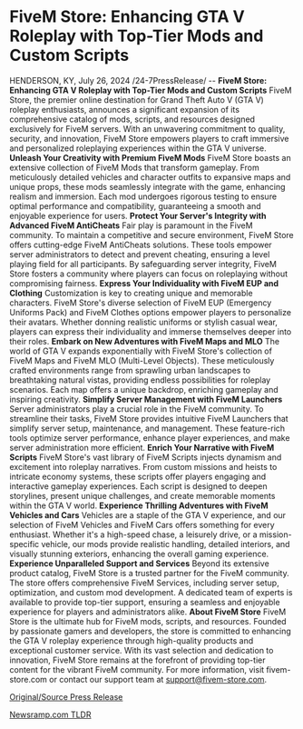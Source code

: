 # FiveM Store: Enhancing GTA V Roleplay with Top-Tier Mods and Custom Scripts

HENDERSON, KY, July 26, 2024 /24-7PressRelease/ --   **FiveM Store: Enhancing GTA V Roleplay with Top-Tier Mods and Custom Scripts**  FiveM Store, the premier online destination for Grand Theft Auto V (GTA V) roleplay enthusiasts, announces a significant expansion of its comprehensive catalog of mods, scripts, and resources designed exclusively for FiveM servers. With an unwavering commitment to quality, security, and innovation, FiveM Store empowers players to craft immersive and personalized roleplaying experiences within the GTA V universe.  **Unleash Your Creativity with Premium FiveM Mods**  FiveM Store boasts an extensive collection of FiveM Mods that transform gameplay. From meticulously detailed vehicles and character outfits to expansive maps and unique props, these mods seamlessly integrate with the game, enhancing realism and immersion. Each mod undergoes rigorous testing to ensure optimal performance and compatibility, guaranteeing a smooth and enjoyable experience for users.  **Protect Your Server's Integrity with Advanced FiveM AntiCheats**  Fair play is paramount in the FiveM community. To maintain a competitive and secure environment, FiveM Store offers cutting-edge FiveM AntiCheats solutions. These tools empower server administrators to detect and prevent cheating, ensuring a level playing field for all participants. By safeguarding server integrity, FiveM Store fosters a community where players can focus on roleplaying without compromising fairness.  **Express Your Individuality with FiveM EUP and Clothing**  Customization is key to creating unique and memorable characters. FiveM Store's diverse selection of FiveM EUP (Emergency Uniforms Pack) and FiveM Clothes options empower players to personalize their avatars. Whether donning realistic uniforms or stylish casual wear, players can express their individuality and immerse themselves deeper into their roles.  **Embark on New Adventures with FiveM Maps and MLO**  The world of GTA V expands exponentially with FiveM Store's collection of FiveM Maps and FiveM MLO (Multi-Level Objects). These meticulously crafted environments range from sprawling urban landscapes to breathtaking natural vistas, providing endless possibilities for roleplay scenarios. Each map offers a unique backdrop, enriching gameplay and inspiring creativity.  **Simplify Server Management with FiveM Launchers**  Server administrators play a crucial role in the FiveM community. To streamline their tasks, FiveM Store provides intuitive FiveM Launchers that simplify server setup, maintenance, and management. These feature-rich tools optimize server performance, enhance player experiences, and make server administration more efficient.  **Enrich Your Narrative with FiveM Scripts**  FiveM Store's vast library of FiveM Scripts injects dynamism and excitement into roleplay narratives. From custom missions and heists to intricate economy systems, these scripts offer players engaging and interactive gameplay experiences. Each script is designed to deepen storylines, present unique challenges, and create memorable moments within the GTA V world.  **Experience Thrilling Adventures with FiveM Vehicles and Cars**  Vehicles are a staple of the GTA V experience, and our selection of FiveM Vehicles and FiveM Cars offers something for every enthusiast. Whether it's a high-speed chase, a leisurely drive, or a mission-specific vehicle, our mods provide realistic handling, detailed interiors, and visually stunning exteriors, enhancing the overall gaming experience.  **Experience Unparalleled Support and Services**  Beyond its extensive product catalog, FiveM Store is a trusted partner for the FiveM community. The store offers comprehensive FiveM Services, including server setup, optimization, and custom mod development. A dedicated team of experts is available to provide top-tier support, ensuring a seamless and enjoyable experience for players and administrators alike.  **About FiveM Store**  FiveM Store is the ultimate hub for FiveM mods, scripts, and resources. Founded by passionate gamers and developers, the store is committed to enhancing the GTA V roleplay experience through high-quality products and exceptional customer service. With its vast selection and dedication to innovation, FiveM Store remains at the forefront of providing top-tier content for the vibrant FiveM community.  For more information, visit fivem-store.com or contact our support team at support@fivem-store.com. 

[Original/Source Press Release](https://www.24-7pressrelease.com/press-release/512877/fivem-store-enhancing-gta-v-roleplay-with-top-tier-mods-and-custom-scripts) 

[Newsramp.com TLDR](https://newsramp.com/None) 